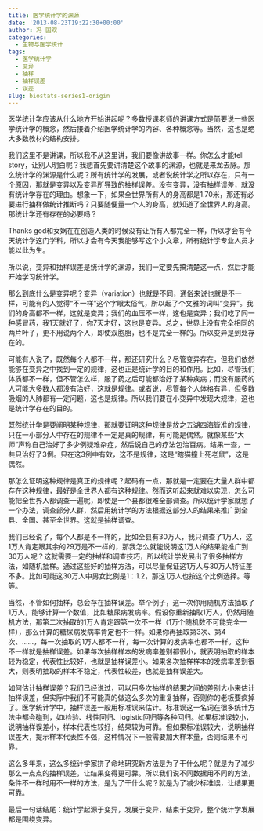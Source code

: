 ```yaml
---
title: 医学统计学的渊源
date: '2013-08-23T19:22:30+00:00'
author: 冯 国双
categories:
  - 生物与医学统计
tags:
  - 医学统计学
  - 变异
  - 抽样
  - 抽样误差
  - 误差
slug: biostats-series1-origin
---
```


医学统计学应该从什么地方开始讲起呢？多数授课老师的讲课方式是简要说一些医学统计学的概念，然后接着介绍医学统计学的内容、各种概念等。当然，这也是绝大多数教材的结构安排。

我们这里不是讲课，所以我不从这里讲，我们要像讲故事一样。你怎么才能tell story，让别人明白呢？我想首先要讲清楚这个故事的渊源，也就是来龙去脉。那么统计学的渊源是什么呢？所有统计学的发展，或者说统计学之所以存在，只有一个原因，那就是变异以及变异所导致的抽样误差。没有变异，没有抽样误差，就没有统计学存在的理由。想象一下，如果全世界所有人的身高都是1.70米，那还有必要进行抽样做统计推断吗？只要随便量一个人的身高，就知道了全世界人的身高。那统计学还有存在的必要吗？
  
<!--more-->


  
Thanks god和女娲在在创造人类的时候没有让所有人都完全一样，所以才会有今天统计学这门学科，所以才会有今天我能够写这个小文章，所有统计学专业人员才能以此为生。

所以说，变异和抽样误差是统计学的渊源，我们一定要先搞清楚这一点，然后才能开始学习统计学。

那么到底什么是变异呢？变异（variation）也就是不同，通俗来说也就是不一样，可能有的人觉得“不一样”这个字眼太俗气，所以起了个文雅的词叫“变异”。我们的身高都不一样，这就是变异；我们的血压不一样，这也是变异；我们吃了同一种感冒药，我1天就好了，你7天才好，这也是变异。总之，世界上没有完全相同的两片叶子，更不用说两个人，即使双胞胎，也不是完全一样的。所以变异是到处存在的。

可能有人说了，既然每个人都不一样，那还研究什么？尽管变异存在，但我们依然能够在变异之中找到一定的规律，这也正是统计学的目的和作用。比如，尽管我们体质都不一样，但不管怎么样，服了药之后可能都治好了某种疾病；而没有服药的人可能大多数人都没有治好，这就是规律。或者说，尽管每个人体格有异，但多数吸烟的人肺都有一定问题，这也是规律。所以我们要在小变异中发现大规律，这也是统计学存在的目的。

既然统计学是要阐明某种规律，那就要证明这种规律是放之五湖四海皆准的规律，只在一小部分人中存在的规律不一定是真的规律，有可能是偶然。就像某些“大师”声称自己治好了多少例疑难杂症，然后说自己的疗法包治百病。结果一查，一共只治好了3例。只在这3例中有效，这不是规律，这是“瞎猫撞上死老鼠”，这是偶然。

那怎么证明这种规律是真正的规律呢？起码有一点，那就是一定要在大量人群中都存在这种规律，最好是全世界人都有这种规律。然而这听起来就难以实现，怎么可能把全世界人都调查一遍呢，即使是一个县都很难全部调查。所以统计学家就想了一个办法，调查部分人群，然后用统计学的方法根据这部分人的结果来推广到全县、全国、甚至全世界。这就是抽样调查。

我们已经说了，每个人都是不一样的，比如全县有30万人，我只调查了1万人，这1万人肯定跟其余的29万是不一样的，那我怎么就能说明这1万人的结果能推广到30万人呢？这就需要一定的抽样和调查技巧，所以统计学发展出了很多抽样方法，如随机抽样。通过这些好的抽样方法，可以尽量保证这1万人与30万人特征差不多。比如可能这30万人中男女比例是1：1.2，那这1万人也按这个比例选择。等等。

当然，不管如何抽样，总会存在抽样误差。举个例子，这一次你用随机方法抽取了1万人，能够计算一个数值，比如糖尿病发病率。假设你重新抽取1万人，仍然用随机方法，那第二次抽取的1万人肯定跟第一次不一样（1万个随机数不可能完全一样），那么计算的糖尿病发病率肯定也不一样。如果你再抽取第3次、第4次、……，每一次抽取的1万人都不一样，每一次计算的发病率也都不一样。这种不一样就是抽样误差。如果每次抽样样本的发病率差别都很小，就表明抽取的样本较为稳定，代表性比较好，也就是抽样误差小。如果各次抽样样本的发病率差别很大，则表明抽取的样本不稳定，代表性较差，也就是抽样误差大。

如何估计抽样误差？我们已经说过，可以用多次抽样的结果之间的差别大小来估计抽样误差，但实际中我们不可能真的做这么多次的重复抽样，否则你的老板要疯掉了。医学统计学中，抽样误差一般用标准误来估计。标准误这一名词在很多统计方法中都会碰到，如t检验、线性回归、logistic回归等各种回归。如果标准误较小，说明抽样误差小，样本代表性较好，结果较为可靠。但如果标准误较大，说明抽样误差大，提示样本代表性不强，这种情况下一般需要加大样本量，否则结果不可靠。

这么多年来，这么多统计学家拼了命地研究新方法是为了干什么呢？就是为了减少那么一点点的抽样误差，让结果变得更可靠。所以我们说不同数据用不同的方法，条件不一样时用不一样的方法，是为了干什么呢？就是为了减少标准误，让结果更可靠。

最后一句话结尾：统计学起源于变异，发展于变异，结束于变异，整个统计学发展都是围绕变异。
